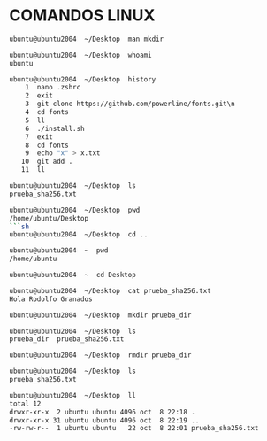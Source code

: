 # COMANDOS LINUX

```sh
ubuntu@ubuntu2004  ~/Desktop  man mkdir
```
```sh
ubuntu@ubuntu2004  ~/Desktop  whoami
ubuntu
```
```sh
ubuntu@ubuntu2004  ~/Desktop  history
    1  nano .zshrc
    2  exit
    3  git clone https://github.com/powerline/fonts.git\n
    4  cd fonts
    5  ll
    6  ./install.sh
    7  exit
    8  cd fonts
    9  echo "x" > x.txt
   10  git add .
   11  ll
```
```sh
ubuntu@ubuntu2004  ~/Desktop  ls
prueba_sha256.txt
```
```sh
ubuntu@ubuntu2004  ~/Desktop  pwd
/home/ubuntu/Desktop
```sh
ubuntu@ubuntu2004  ~/Desktop  cd ..
```
```sh
ubuntu@ubuntu2004  ~  pwd
/home/ubuntu
```
```sh
ubuntu@ubuntu2004  ~  cd Desktop
```
```sh
ubuntu@ubuntu2004  ~/Desktop  cat prueba_sha256.txt 
Hola Rodolfo Granados
```
```sh
ubuntu@ubuntu2004  ~/Desktop  mkdir prueba_dir
```
```sh
ubuntu@ubuntu2004  ~/Desktop  ls
prueba_dir  prueba_sha256.txt
```
```sh
ubuntu@ubuntu2004  ~/Desktop  rmdir prueba_dir
```
```sh
ubuntu@ubuntu2004  ~/Desktop  ls
prueba_sha256.txt
```
```sh
ubuntu@ubuntu2004  ~/Desktop  ll
total 12
drwxr-xr-x  2 ubuntu ubuntu 4096 oct  8 22:18 .
drwxr-xr-x 31 ubuntu ubuntu 4096 oct  8 22:19 ..
-rw-rw-r--  1 ubuntu ubuntu   22 oct  8 22:01 prueba_sha256.txt
```

